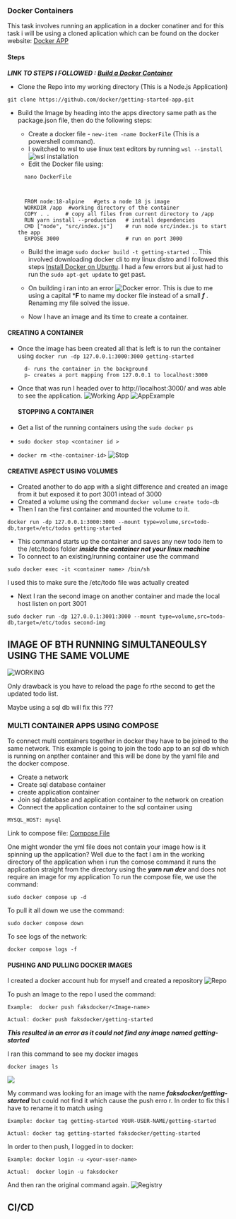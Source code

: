 ### Docker Containers 

This task involves running an application in a docker conatiner and for this task i will be using a cloned aplication which can be found on the docker website:
[Docker APP](https://github.com/docker/getting-started-app/tree/main)


#### Steps

***LINK TO STEPS I FOLLOWED : [Build a Docker Container](https://docs.docker.com/get-started/02_our_app/)***
 - Clone the Repo into my working directory (This is a Node.js Application)
 ```
 git clone https://github.com/docker/getting-started-app.git
 ```

 - Build the Image by heading into the apps directory same path as the package.json file, then do the following steps:
    - Create a docker file - ```new-item -name DockerFile``` (This is a powershell command). 
    - I switched to wsl to use linux text editors by running ```wsl --install``` ![wsl installation](./Assets/wsl.png)
    - Edit the Docker file using:
    ```
      nano DockerFile

    

      FROM node:18-alpine   #gets a node 18 js image
      WORKDIR /app  #working directory of the container
      COPY . .     # copy all files from current directory to /app
      RUN yarn install --production   # install dependencies
      CMD ["node", "src/index.js"]    # run node src/index.js to start the app
      EXPOSE 3000                     # run on port 3000
    ``` 

    - Build the image ```sudo docker build -t getting-started .```. This involved downloading docker cli to my linux distro and I followed this steps [Install Docker on Ubuntu](https://docs.docker.com/desktop/install/ubuntu/). I had a few errors but ai just had to run the ```sudo apt-get update``` to get past.

    - On building i ran into an error ![Docker error](./Assets/docker.png). This is due to me using a capital ***F** to name my docker file instead of a small ***f*** . Renaming my file solved the issue.
    - Now I have an image and its time to create a container.


#### CREATING A CONTAINER 

 - Once the image has been created all that is left is to run the container using ```docker run -dp 127.0.0.1:3000:3000 getting-started```
 
         d- runs the container in the background
         p- creates a port mapping from 127.0.0.1 to localhost:3000 
- Once that was run I headed over to http://localhost:3000/ and was able to see the application.
![Working App](./Assets/WorkingApp.png)
![AppExample](./Assets/Examples.png)


   #### STOPPING A CONTAINER 
 - Get a list of the running containers using the ```sudo docker ps ```
 - ```sudo docker stop <container id >```
 - ```docker rm <the-container-id>```
 ![Stop](./Assets/stopDocker.png)



 #### CREATIVE ASPECT USING VOLUMES

  - Created another to do app with a slight difference and created an image from it but exposed it to port 3001 intead of 3000
  -  Created a volume using the command ```docker volume create todo-db```
  - Then I ran the first container and mounted the volume to it.
  ```
  docker run -dp 127.0.0.1:3000:3000 --mount type=volume,src=todo-db,target=/etc/todos getting-started
  ```
  - This command starts up the container and saves any new todo item to the /etc/todos folder ***inside the container not your linux machine***
  - To connect to an existing/running container use the command 
  ```
  sudo docker exec -it <container name> /bin/sh
  ```
  I used this to make sure the /etc/todo file was actually created 
  - Next I ran the second image on another container and made the local host listen on port 3001
  ```
  sudo docker run -dp 127.0.0.1:3001:3000 --mount type=volume,src=todo-db,target=/etc/todos second-img
  ``` 

  ## IMAGE OF BTH RUNNING SIMULTANEOULSY USING THE SAME VOLUME  
  ![WORKING](./Assets/SIMULapp.png)

  Only drawback is you have to reload the page fo rthe second to get the updated todo list.

   Maybe using a sql db will fix this ???

  ### MULTI CONTAINER APPS USING COMPOSE
  To connect multi containers together in docker they have to be joined to the same network. This example is going to join the todo app to an sql db which is running on anpther container and this will be done by the yaml file and the docker compose.

  - Create a network
  - Create sql database container
  - create application container
  - Join sql database and application container to the network on creation 
  - Connect the application container to the sql container using
  ```
  MYSQL_HOST: mysql
  ```

  Link to compose file: [Compose File](./getting-started-app//compose.yml)

   One might wonder the yml file does not contain your image how is it spinning up the application? Well due to the fact I am in the working directory of the application when i run the comose command it runs the application straight from the directory using the ***yarn run dev*** and does not require an image for my application
  To run the compose file, we use the command: 
  ```
  sudo docker compose up -d
  ```

  To pull it all down we use the command: 
  ```
  sudo docker compose down
  ```

  To see logs of the network:
  ```
  docker compose logs -f
  ```


  #### PUSHING AND PULLING DOCKER IMAGES
  I created a docker account hub for myself and created a repository
  ![Repo](./Assets/repo.png) 

  To push an Image to the repo I used the command:
  ```
 Example:  docker push faksdocker/<Image-name>

 Actual: docker push faksdocker/getting-started
  ```

  ***This resulted in an error as it could not find any image named getting-started***

  I ran this command to see my docker images 
  ```
  docker images ls 
  ```

  ![](./Assets/images.png)

  My command was looking for an image with the name ***faksdocker/getting-started*** but could not find it which cause the push erro r. In order to fix this I have to rename it to match using 

  ```
  Example: docker tag getting-started YOUR-USER-NAME/getting-started

  Actual: docker tag getting-started faksdocker/getting-started
  ```

   In order to then push, I logged in to docker:
   ```
   Example: docker login -u <your-user-name>

   Actual:  docker login -u faksdocker
   ```
  

  And then ran the original command again.
![Registry](./Assets/Registry.png)


## CI/CD 